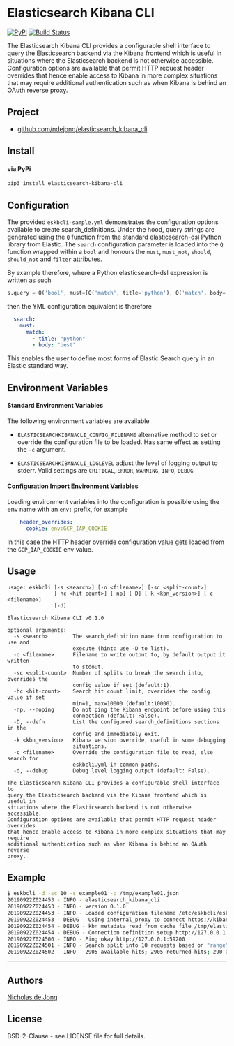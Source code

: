 # Elasticsearch Kibana CLI

[![PyPi](https://img.shields.io/pypi/v/elasticsearch-kibana-cli.svg)](https://pypi.org/project/elasticsearch-kibana-cli/)
[![Build Status](https://api.travis-ci.org/ndejong/elasticsearch_kibana_cli.svg?branch=master)](https://api.travis-ci.org/ndejong/elasticsearch_kibana_cli)

The Elasticsearch Kibana CLI provides a configurable shell interface to
query the Elasticsearch backend via the Kibana frontend which is useful in
situations where the Elasticsearch backend is not otherwise accessible.
Configuration options are available that permit HTTP request header overrides
that hence enable access to Kibana in more complex situations that may require
additional authentication such as when Kibana is behind an OAuth reverse
proxy.

## Project
* [github.com/ndejong/elasticsearch_kibana_cli](https://github.com/ndejong/elasticsearch_kibana_cli)

## Install
#### via PyPi
```bash
pip3 install elasticsearch-kibana-cli
```

## Configuration
The provided `eskbcli-sample.yml` demonstrates the configuration options available to create 
search_definitions.  Under the hood, query strings are generated using the `Q` function from the
standard [elasticsearch-dsl](https://elasticsearch-dsl.readthedocs.io/en/latest/) Python library from 
Elastic.  The `search` configuration parameter is loaded into the `Q` function wrapped within a `bool` 
and honours the `must`, `must_not`, `should`, `should_not` and `filter` attributes.

By example therefore, where a Python elasticsearch-dsl expression is written as such
```python
s.query = Q('bool', must=[Q('match', title='python'), Q('match', body='best')])
```

then the YML configuration equivalent is therefore
```yaml
  search:
    must:
      match:
        - title: "python"
        - body: "best"
```  

This enables the user to define most forms of Elastic Search query in an Elastic standard way.

## Environment Variables

#### Standard Environment Variables
The following environment variables are available

* `ELASTICSEARCHKIBANACLI_CONFIG_FILENAME` alternative method to set or override the configuration 
   file to be loaded.  Has same effect as setting the `-c` argument.

* `ELASTICSEARCHKIBANACLI_LOGLEVEL` adjust the level of logging output to stderr.  Valid settings are
  `CRITICAL`, `ERROR`, `WARNING`, `INFO`, `DEBUG`


#### Configuration Import Environment Variables
Loading environment variables into the configuration is possible using the env name with an 
`env:` prefix, for example
```yaml
    header_overrides:
      cookie: env:GCP_IAP_COOKIE
``` 
In this case the HTTP header override configuration value gets loaded from the `GCP_IAP_COOKIE` env value.


## Usage
```
usage: eskbcli [-s <search>] [-o <filename>] [-sc <split-count>]
               [-hc <hit-count>] [-np] [-D] [-k <kbn_version>] [-c <filename>]
               [-d]

Elasticsearch Kibana CLI v0.1.0

optional arguments:
  -s <search>        The search_definition name from configuration to use and
                     execute (hint: use -D to list).
  -o <filename>      Filename to write output to, by default output it written
                     to stdout.
  -sc <split-count>  Number of splits to break the search into, overrides the
                     config value if set (default:1).
  -hc <hit-count>    Search hit count limit, overrides the config value if set
                     min=1, max=10000 (default:10000).
  -np, --noping      Do not ping the Kibana endpoint before using this
                     connection (default: False).
  -D, --defn         List the configured search_definitions sections in the
                     config and immediately exit.
  -k <kbn_version>   Kibana version override, useful in some debugging
                     situations.
  -c <filename>      Override the configuration file to read, else search for
                     eskbcli.yml in common paths.
  -d, --debug        Debug level logging output (default: False).

The Elasticsearch Kibana CLI provides a configurable shell interface to
query the Elasticsearch backend via the Kibana frontend which is useful in
situations where the Elasticsearch backend is not otherwise accessible.
Configuration options are available that permit HTTP request header overrides
that hence enable access to Kibana in more complex situations that may require
additional authentication such as when Kibana is behind an OAuth reverse
proxy.
```

## Example

```bash
$ eskbcli -d -sc 10 -s example01 -o /tmp/example01.json
20190922Z024453 - INFO - elasticsearch_kibana_cli
20190922Z024453 - INFO - version 0.1.0
20190922Z024453 - INFO - Loaded configuration filename /etc/eskbcli/eskbcli.yml
20190922Z024453 - DEBUG - Using internal_proxy to connect https://kibana.internal
20190922Z024454 - DEBUG - kbn_metadata read from cache file /tmp/elasticsearch_kibana_cli-connection-6140f131-metadata.cache
20190922Z024454 - DEBUG - Connection definition setup http://127.0.0.1:59200
20190922Z024500 - INFO - Ping okay http://127.0.0.1:59200
20190922Z024501 - INFO - Search split into 10 requests based on "range" keyword
20190922Z024502 - INFO - 2905 available-hits; 2905 returned-hits; 290 average-hits-per-split; 10 msearch-splits
```

****

## Authors
[Nicholas de Jong](https://nicholasdejong.com)

## License
BSD-2-Clause - see LICENSE file for full details.
